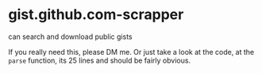 # gist.github.com-scrapper
can search and download public gists

If you really need this, please DM me. Or just take a look at the code, at the `parse` function, its 25 lines and should be fairly obvious.
